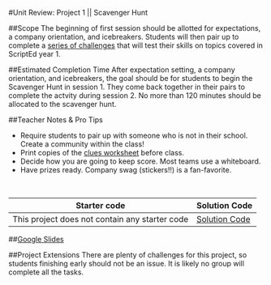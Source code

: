 #Unit Review: Project 1 || Scavenger Hunt


##Scope
The beginning of first session should be allotted for expectations, a company orientation, and icebreakers. Students will then pair up to complete a [series of challenges](clues.md) that will test their skills on topics covered in ScriptEd year 1. 


##Estimated Completion Time
After expectation setting, a company orientation, and icebreakers, the goal should be for students to begin the Scavenger Hunt in session 1.  They come back together in their pairs to complete the actvity during session 2.  No more than 120 minutes should be allocated to the scavenger hunt. 

##Teacher Notes & Pro Tips
* Require students to pair up with someone who is not in their school. Create a community within the class!
* Print copies of the [clues worksheet](clues.md) before class.
* Decide how you are going to keep score. Most teams use a whiteboard.
* Have prizes ready. Company swag (stickers!!) is a fan-favorite.
<br>

| Starter code | Solution Code |
|-------|-------|
|This project does not contain any starter code | [Solution Code](https://github.com/ScriptEdcurriculum/solutions2016/blob/master/year2/1-review/clueSolution.md)|

##[Google Slides](https://docs.google.com/presentation/d/1IBuckUNnsTBvcRPv8AjgffajG1YFVkSW4-Ik8xYn-ik/edit#slide=id.g135945ce02_0_222)

##Project Extensions
There are plenty of challenges for this project, so students finishing early should not be an issue. It is likely no group will complete all the tasks.




